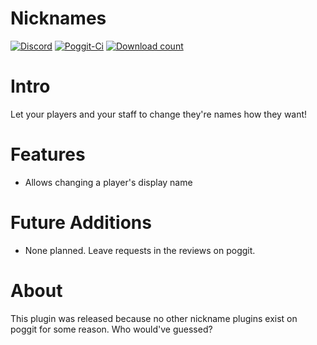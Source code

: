 # Nicknames
[![Discord](https://img.shields.io/badge/chat-on%20discord-7289da.svg)](https://discord.gg/R7kdetE)
[![Poggit-Ci](https://poggit.pmmp.io/ci.shield/jasonwynn10/Nicknames/Nicknames)](https://poggit.pmmp.io/ci/jasonwynn10/Nicknames/Nicknames)
[![Download count](https://poggit.pmmp.io/shield.dl.total/Nicknames)](https://poggit.pmmp.io/p/Nicknames)

# Intro
Let your players and your staff to change they're names how they want!

# Features
* Allows changing a player's display name

# Future Additions
* None planned. Leave requests in the reviews on poggit.

# About
This plugin was released because no other nickname plugins exist on poggit for some reason. Who would've guessed?